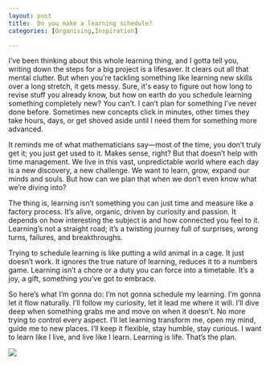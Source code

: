 ```yaml
---
layout: post
title:  Do you make a learning schedule?
categories: [Organising,Inspiration]

---
```


I’ve been thinking about this whole learning thing, and I gotta tell you, writing down the steps for a big project is a lifesaver. It clears out all that mental clutter. But when you’re tackling something like learning new skills over a long stretch, it gets messy. Sure, it's easy to figure out how long to revise stuff you already know, but how on earth do you schedule learning something completely new? You can’t. I can’t plan for something I’ve never done before. Sometimes new concepts click in minutes, other times they take hours, days, or get shoved aside until I need them for something more advanced.

It reminds me of what mathematicians say—most of the time, you don’t truly get it; you just get used to it. Makes sense, right? But that doesn’t help with time management. We live in this vast, unpredictable world where each day is a new discovery, a new challenge. We want to learn, grow, expand our minds and souls. But how can we plan that when we don’t even know what we’re diving into?

The thing is, learning isn’t something you can just time and measure like a factory process. It’s alive, organic, driven by curiosity and passion. It depends on how interesting the subject is and how connected you feel to it. Learning’s not a straight road; it’s a twisting journey full of surprises, wrong turns, failures, and breakthroughs.

Trying to schedule learning is like putting a wild animal in a cage. It just doesn’t work. It ignores the true nature of learning, reduces it to a numbers game. Learning isn’t a chore or a duty you can force into a timetable. It’s a joy, a gift, something you’ve got to embrace.

So here’s what I’m gonna do: I’m not gonna schedule my learning. I’m gonna let it flow naturally. I’ll follow my curiosity, let it lead me where it will. I’ll dive deep when something grabs me and move on when it doesn’t. No more trying to control every aspect. I’ll let learning transform me, open my mind, guide me to new places. I’ll keep it flexible, stay humble, stay curious. I want to learn like I live, and live like I learn. Learning is life. That’s the plan.


![](https://mysteriousadventuresblog.wordpress.com/wp-content/uploads/2023/05/still-life-school-retro-ink-159618.jpeg)





